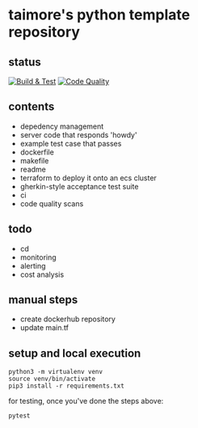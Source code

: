 # taimore's python template repository

## status
[![Build & Test](https://github.com/tk3413/tk-python/actions/workflows/ci.yml/badge.svg)](https://github.com/tk3413/tk-python/actions/workflows/ci.yml)
[![Code Quality](https://github.com/tk3413/tk-python/actions/workflows/code_quality.yml/badge.svg?branch=main)](https://github.com/tk3413/tk-python/actions/workflows/code_quality.yml)

## contents

- depedency management
- server code that responds 'howdy'
- example test case that passes
- dockerfile
- makefile
- readme
- terraform to deploy it onto an ecs cluster
- gherkin-style acceptance test suite
- ci
- code quality scans

## todo

- cd
- monitoring
- alerting
- cost analysis

## manual steps

- create dockerhub repository
- update main.tf

## setup and local execution

```
python3 -m virtualenv venv
source venv/bin/activate
pip3 install -r requirements.txt
```

for testing, once you've done the steps above:
```
pytest
```
